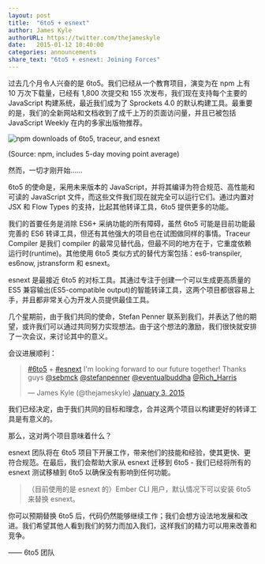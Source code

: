 ```yaml
---
layout: post
title:  "6to5 + esnext"
author: James Kyle
authorURL: https://twitter.com/thejameskyle
date:   2015-01-12 10:40:00
categories: announcements
share_text: "6to5 + esnext: Joining Forces"
---
```


过去几个月令人兴奋的是 6to5。我们已经从一个教育项目，演变为在 npm 上有 10 万次下载量，已经有 1,800 次提交和 155 次发布，我们现在支持每个主要的 JavaScript 构建系统，最近我们成为了 Sprockets 4.0 的默认构建工具。最重要的是，我们的全新网站和文档收到了成千上万的页面访问量，并且已被包括 JavaScript Weekly 在内的多家出版物推荐。

<!--truncate-->

<img class="img-responsive" alt="npm downloads of 6to5, traceur, and esnext" src="/assets/2015-01-12-6to5-esnext/chart-1.png" />

<p class="text-center small text-muted">(Source: npm, includes 5-day moving point average)</p>

然而，一切才刚开始……

6to5 的使命是，采用未来版本的 JavaScript，并将其编译为符合规范、高性能和可读的 JavaScript 文件，而这些文件我们现在就完全可以运行它们。通过内置对 JSX 和 Flow Types 的支持，比起其他转译工具，6to5 提供更多的功能。

我们的首要任务是消除 ES6+ 采纳功能的所有障碍，虽然 6to5 可能是目前功能最完善的 ES6 转译工具，但还有其他强大的项目也在试图做同样的事情。Traceur Compiler 是我们 compiler 的最常见替代品，但最不同的地方在于，它重度依赖运行时(runtime)。其他使用 6to5 类似方式的替代方案包括：es6-transpiler, es6now, jstransform 和 esnext。

esnext 是最接近 6to5 的对标工具。其通过专注于创建一个可以生成更高质量的 ES5 兼容输出(ES5-compatible output)的智能转译工具，这两个项目都很容易上手，并且都非常关心为开发人员提供最佳工具。

几个星期前，由于我们共同的使命，Stefan Penner 联系到我们，并表达了他的期望，或许我们可以通过共同努力实现想法。由于这个想法的激励，我们很快就安排了一次会议，来讨论其中的意义。

会议进展顺利：

<blockquote class="twitter-tweet center-block" lang="en"><p><a href="https://twitter.com/hashtag/6to5?src=hash">#6to5</a> + <a href="https://twitter.com/hashtag/esnext?src=hash">#esnext</a> I&#39;m looking forward to our future together! Thanks guys <a href="https://twitter.com/sebmck">@sebmck</a> <a href="https://twitter.com/stefanpenner">@stefanpenner</a> <a href="https://twitter.com/eventualbuddha">@eventualbuddha</a> <a href="https://twitter.com/Rich_Harris">@Rich_Harris</a></p>&mdash; James Kyle (@thejameskyle) <a href="https://twitter.com/thejameskyle/status/551474226708766720">January 3, 2015</a></blockquote>
<script async src="//platform.twitter.com/widgets.js" charset="utf-8"></script>

我们已经决定，由于我们共同的目标和理念，合并这两个项目以构建更好的转译工具是有意义的。

那么，这对两个项目意味着什么？

esnext 团队将在 6to5 项目下开展工作，带来他们的技能和经验，使其更快、更符合规范。在最后，我们会帮助大家从 esnext 迁移到 6to5 - 我们已经将所有的 esnext 测试移植到 6to5 以确保没有影响到任何功能。

> （目前使用的是 esnext 的）Ember CLI 用户，默认情况下可以安装 6to5 来替换 esnext。

你可以预期替换 6to5 后，代码仍然能够继续工作；我们会想方设法地发展和改进。我们希望其他人看到我们的努力而加入我们，这样我们的精力可以用来改善和竞争。

<p class="text-right">—— 6to5 团队</p>
